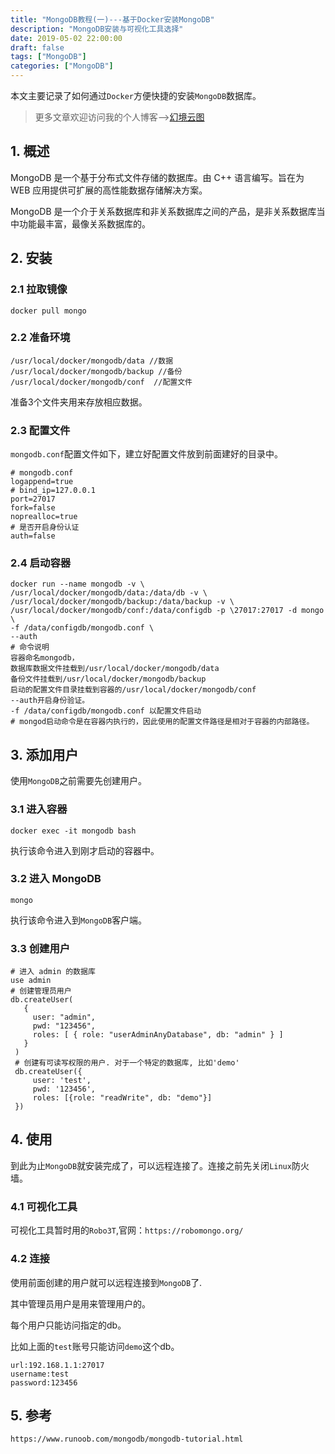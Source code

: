 ```yaml
---
title: "MongoDB教程(一)---基于Docker安装MongoDB"
description: "MongoDB安装与可视化工具选择"
date: 2019-05-02 22:00:00
draft: false
tags: ["MongoDB"]
categories: ["MongoDB"]
---
```


本文主要记录了如何通过`Docker`方便快捷的安装`MongoDB`数据库。

<!--more-->

> 更多文章欢迎访问我的个人博客-->[幻境云图](https://www.lixueduan.com/)

## 1. 概述

MongoDB 是一个基于分布式文件存储的数据库。由 C++ 语言编写。旨在为 WEB 应用提供可扩展的高性能数据存储解决方案。

MongoDB 是一个介于关系数据库和非关系数据库之间的产品，是非关系数据库当中功能最丰富，最像关系数据库的。

## 2. 安装

### 2.1 拉取镜像

```shell
docker pull mongo
```

### 2.2 准备环境

```shell
/usr/local/docker/mongodb/data //数据
/usr/local/docker/mongodb/backup //备份
/usr/local/docker/mongodb/conf  //配置文件
```

准备3个文件夹用来存放相应数据。

### 2.3 配置文件

`mongodb.conf`配置文件如下，建立好配置文件放到前面建好的目录中。

```shell
# mongodb.conf
logappend=true
# bind_ip=127.0.0.1
port=27017 
fork=false
noprealloc=true
# 是否开启身份认证
auth=false
```

### 2.4 启动容器

```shell
docker run --name mongodb -v \
/usr/local/docker/mongodb/data:/data/db -v \
/usr/local/docker/mongodb/backup:/data/backup -v \
/usr/local/docker/mongodb/conf:/data/configdb -p \27017:27017 -d mongo \
-f /data/configdb/mongodb.conf \
--auth
# 命令说明
容器命名mongodb，
数据库数据文件挂载到/usr/local/docker/mongodb/data
备份文件挂载到/usr/local/docker/mongodb/backup
启动的配置文件目录挂载到容器的/usr/local/docker/mongodb/conf
--auth开启身份验证。
-f /data/configdb/mongodb.conf 以配置文件启动 
# mongod启动命令是在容器内执行的，因此使用的配置文件路径是相对于容器的内部路径。
```

## 3. 添加用户

使用`MongoDB`之前需要先创建用户。

### 3.1 进入容器

```shell
docker exec -it mongodb bash
```

执行该命令进入到刚才启动的容器中。

### 3.2 进入 MongoDB

```shell
mongo
```

执行该命令进入到`MongoDB`客户端。

### 3.3 创建用户

```shell
# 进入 admin 的数据库
use admin
# 创建管理员用户
db.createUser(
   {
     user: "admin",
     pwd: "123456",
     roles: [ { role: "userAdminAnyDatabase", db: "admin" } ]
   }
 )
 # 创建有可读写权限的用户. 对于一个特定的数据库, 比如'demo'
 db.createUser({
     user: 'test',
     pwd: '123456',
     roles: [{role: "readWrite", db: "demo"}]
 })
```

## 4. 使用

到此为止`MongoDB`就安装完成了，可以远程连接了。连接之前先关闭`Linux`防火墙。

### 4.1 可视化工具

可视化工具暂时用的`Robo3T`,官网：`https://robomongo.org/`

### 4.2 连接

使用前面创建的用户就可以远程连接到`MongoDB`了.

其中管理员用户是用来管理用户的。

每个用户只能访问指定的db。

比如上面的`test`账号只能访问`demo`这个db。

```shell
url:192.168.1.1:27017
username:test
password:123456
```

## 5. 参考

`https://www.runoob.com/mongodb/mongodb-tutorial.html`

